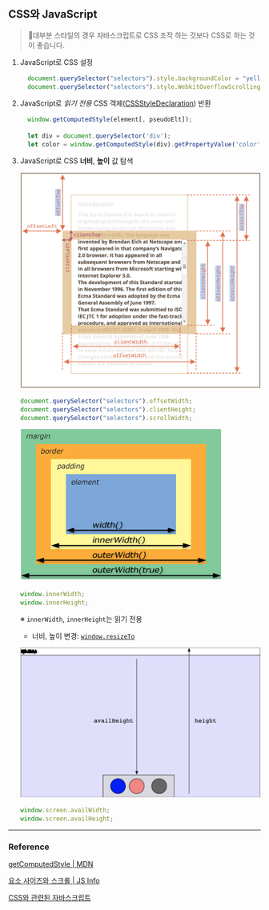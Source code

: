 ## CSS와 JavaScript

> 🚫대부분 스타일의 경우 자바스크립트로 CSS 조작 하는 것보다 CSS로 하는 것이 좋습니다.

1. JavaScript로 CSS 설정

   ```js
     document.querySelector("selectors").style.backgroundColor = "yellow";
     document.querySelector("selectors").style.WebkitOverflowScrolling = "touch" | "auto;
   ```

2. JavaScript로 _읽기 전용_ CSS 객체([CSSStyleDeclaration](https://developer.mozilla.org/en-US/docs/Web/API/CSSStyleDeclaration)) 반환

   ```js
     window.getComputedStyle(element[, pseudoElt]);

     let div = document.querySelector('div');
     let color = window.getComputedStyle(div).getPropertyValue('color');
   ```

3. JavaScript로 CSS **너비**, **높이** 값 탐색

   ![Geometry Property](./CSS_Image/geometry_prop.png)

   ```js
   document.querySelector("selectors").offsetWidth;
   document.querySelector("selectors").clientHeight;
   document.querySelector("selectors").scrollWidth;
   ```

   ![innerWidht, innerHeight](./CSS_Image/innerWidth&Height.png)

   ```js
   window.innerWidth;
   window.innerHeight;
   ```

   ※ `innerWidth`, `innerHeight`는 읽기 전용

   - 너비, 높이 변경: [`window.resizeTo`](https://developer.mozilla.org/en-US/docs/Web/API/Window/resizeTo)

   ![availWidth, availWidth](./CSS_Image/availWidth&Height.png)

   ```js
   window.screen.availWidth;
   window.screen.availHeight;
   ```

---

### Reference

[getComputedStyle | MDN](https://developer.mozilla.org/ko/docs/Web/API/Window/getComputedStyle)

[요소 사이즈와 스크롤 | JS Info](https://ko.javascript.info/size-and-scroll)

[CSS와 관련된 자바스크립트](https://www.zerocho.com/category/JavaScript/post/5aa23cd4e70ee8001bc60b9a)
